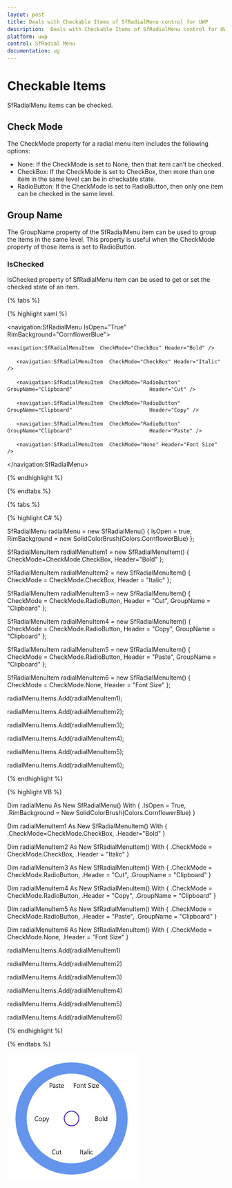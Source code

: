 ```yaml
---
layout: post
title: Deals with Checkable Items of SfRadialMenu control for UWP
description:  Deals with Checkable Items of SfRadialMenu control for UWP 
platform: uwp
control: SfRadial Menu 
documentation: ug
---
```


# Checkable Items 

SfRadialMenu items can be checked.  

## Check Mode

The CheckMode property for a radial menu item includes the following options: 

* None: If the CheckMode is set to None, then that item can’t be checked. 
* CheckBox: If the CheckMode is set to CheckBox, then more than one item in the same level can be in checkable state. 
* RadioButton: If the CheckMode is set to RadioButton, then only one item can be checked in the same level. 



## Group Name

The GroupName property of the SfRadialMenu item can be used to group the items in the same level. This property is useful when the CheckMode property of those items is set to RadioButton. 

### IsChecked

IsChecked property of SfRadialMenu item can be used to get or set the checked state of an item. 

{% tabs %}

{% highlight xaml %}

<navigation:SfRadialMenu IsOpen="True" RimBackground="CornflowerBlue">

 	<navigation:SfRadialMenuItem  CheckMode="CheckBox" Header="Bold" />

       <navigation:SfRadialMenuItem  CheckMode="CheckBox" Header="Italic" />

       <navigation:SfRadialMenuItem  CheckMode="RadioButton" GroupName="Clipboard" 						   Header="Cut" />

       <navigation:SfRadialMenuItem  CheckMode="RadioButton" GroupName="Clipboard" 						   Header="Copy" />

       <navigation:SfRadialMenuItem  CheckMode="RadioButton" GroupName="Clipboard" 						   Header="Paste" />

       <navigation:SfRadialMenuItem  CheckMode="None" Header="Font Size" />

</navigation:SfRadialMenu>

{% endhighlight %}

{% endtabs %}

{% tabs %}

{% highlight C# %}

SfRadialMenu radialMenu = new SfRadialMenu() { IsOpen = true, RimBackground = new SolidColorBrush(Colors.CornflowerBlue) };

SfRadialMenuItem radialMenuItem1 = new SfRadialMenuItem() { CheckMode=CheckMode.CheckBox, Header="Bold" };

SfRadialMenuItem radialMenuItem2 = new SfRadialMenuItem() { CheckMode = CheckMode.CheckBox, Header = "Italic" };

SfRadialMenuItem radialMenuItem3 = new SfRadialMenuItem() { CheckMode = CheckMode.RadioButton, Header = "Cut", GroupName = "Clipboard" };

SfRadialMenuItem radialMenuItem4 = new SfRadialMenuItem() { CheckMode = CheckMode.RadioButton, Header = "Copy", GroupName = "Clipboard" };

SfRadialMenuItem radialMenuItem5 = new SfRadialMenuItem() { CheckMode = CheckMode.RadioButton, Header = "Paste", GroupName = "Clipboard" };

SfRadialMenuItem radialMenuItem6 = new SfRadialMenuItem() { CheckMode = CheckMode.None, Header = "Font Size" };

radialMenu.Items.Add(radialMenuItem1);

radialMenu.Items.Add(radialMenuItem2);

radialMenu.Items.Add(radialMenuItem3);

radialMenu.Items.Add(radialMenuItem4);

radialMenu.Items.Add(radialMenuItem5);

radialMenu.Items.Add(radialMenuItem6);

{% endhighlight %}

{% highlight VB %}

Dim radialMenu As New SfRadialMenu() With {
	.IsOpen = True,
	.RimBackground = New SolidColorBrush(Colors.CornflowerBlue)
}

Dim radialMenuItem1 As New SfRadialMenuItem() With {
	.CheckMode=CheckMode.CheckBox,
	.Header="Bold"
}

Dim radialMenuItem2 As New SfRadialMenuItem() With {
	.CheckMode = CheckMode.CheckBox,
	.Header = "Italic"
}

Dim radialMenuItem3 As New SfRadialMenuItem() With {
	.CheckMode = CheckMode.RadioButton,
	.Header = "Cut",
	.GroupName = "Clipboard"
}

Dim radialMenuItem4 As New SfRadialMenuItem() With {
	.CheckMode = CheckMode.RadioButton,
	.Header = "Copy",
	.GroupName = "Clipboard"
}

Dim radialMenuItem5 As New SfRadialMenuItem() With {
	.CheckMode = CheckMode.RadioButton,
	.Header = "Paste",
	.GroupName = "Clipboard"
}

Dim radialMenuItem6 As New SfRadialMenuItem() With {
	.CheckMode = CheckMode.None,
	.Header = "Font Size"
}

radialMenu.Items.Add(radialMenuItem1)

radialMenu.Items.Add(radialMenuItem2)

radialMenu.Items.Add(radialMenuItem3)

radialMenu.Items.Add(radialMenuItem4)

radialMenu.Items.Add(radialMenuItem5)

radialMenu.Items.Add(radialMenuItem6)


{% endhighlight %}

{% endtabs %}

![RadialMenu CheckMode view](Checkable-Items_images/Checkable-Items_img1.png)





